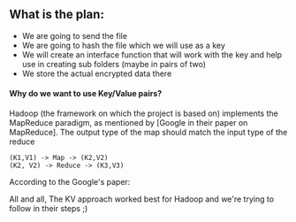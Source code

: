 ## What is the plan:

- We are going to send the file
- We are going to hash the file which we will use as a key
- We will create an interface function that will work with the key and help use in creating sub folders (maybe in pairs of two)
- We store the actual encrypted data there

#### Why do we want to use Key/Value pairs?

Hadoop (the framework on which the project is based on) implements the MapReduce paradigm, as mentioned by [Google in their paper on MapReduce]. The output type of the map should match the input type of the reduce

```
(K1,V1) -> Map -> (K2,V2)
(K2, V2) -> Reduce -> (K3,V3)
```

According to the Google's paper:

All and all, The KV approach worked best for Hadoop and we're trying to follow in their steps ;)
